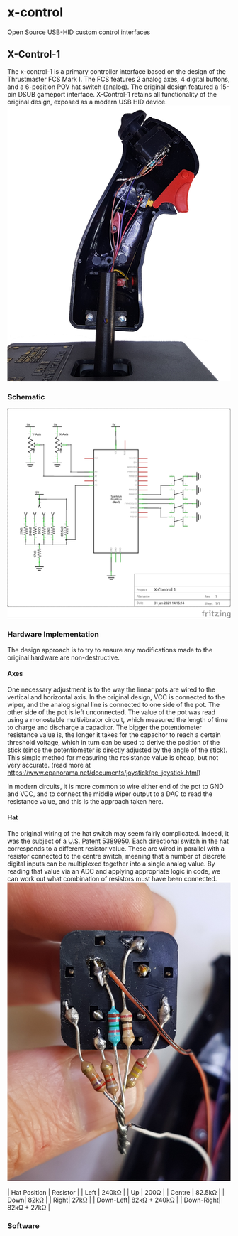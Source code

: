 # x-control
Open Source USB-HID custom control interfaces

## X-Control-1
The x-control-1 is a primary controller interface based on the design of the Thrustmaster FCS Mark I.
The FCS features 2 analog axes, 4 digital buttons, and a 6-position POV hat switch (analog). The original design featured a 15-pin DSUB gameport interface.
X-Control-1 retains all functionality of the original design, exposed as a modern USB HID device.
![x-control-1 hat](xcontrol1/interior_cutaway.jpg)

### Schematic
![x-control-1 schematic](xcontrol1/xcontrol1_schem.jpg)

### Hardware Implementation
The design approach is to try to ensure any modifications made to the original hardware are non-destructive.
#### Axes
One necessary adjustment is to the way the linear pots are wired to the vertical and horizontal axis. In the original design, VCC is connected to the wiper, and the analog signal line is connected to one side of the pot. The other side of the pot is left unconnected. 
The value of the pot was read using a monostable multivibrator circuit, which measured the length of time to charge and discharge a capacitor. The bigger the potentiometer resistance value is, the longer it takes for the capacitor to reach a certain threshold voltage, which in turn can be used to derive the position of the stick (since the potentiometer is directly adjusted by the angle of the stick). This simple method for measuring the resistance value is cheap, but not very accurate.
(read more at https://www.epanorama.net/documents/joystick/pc_joystick.html)

In modern circuits, it is more common to wire either end of the pot to GND and VCC, and to connect the middle wiper output to a DAC to read the resistance value, and this is the approach taken here.

#### Hat
The original wiring of the hat switch may seem fairly complicated. Indeed, it was the subject of a [U.S. Patent 5389950](https://uspto.report/patent/grant/5389950). Each directional switch in the hat corresponds to a different resistor value. These are wired in parallel with a resistor connected to the centre switch, meaning that a number of discrete digital inputs can be multiplexed together into a single analog value. By reading that value via an ADC and applying appropriate logic in code, we can work out what combination of resistors must have been connected.
![x-control-1 hat](xcontrol1/hat_wiring.jpg)

| Hat Position | Resistor |
| Left | 240kΩ |
| Up | 200Ω |
| Centre | 82.5kΩ |
| Down| 82kΩ |
| Right| 27kΩ |
| Down-Left| 82kΩ + 240kΩ |
| Down-Right| 82kΩ + 27kΩ |

### Software


